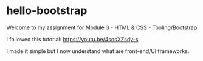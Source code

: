 # hello-bootstrap
Welcome to my assignment for Module 3 - HTML & CSS - Tooling/Bootstrap

I followed this tutorial: https://youtu.be/4sosXZsdy-s 

I made it simple but I now understand what are front-end/UI frameworks.